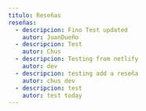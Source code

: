 ```yaml
---
titulo: Reseñas
reseñas:
  - descripcion: Fino Test updated
    autor: JuanDueño
  - descripcion: Test
    autor: Chus
  - descripcion: Testing from netlify
    autor: dev
  - descripcion: testing add a reseña
    autor: chus dev
  - descripcion: test
    autor: test today
---
```

